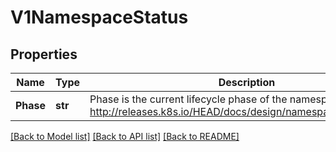 # V1NamespaceStatus

## Properties
Name | Type | Description | Notes
------------ | ------------- | ------------- | -------------
**Phase** | **str** | Phase is the current lifecycle phase of the namespace. More info: http://releases.k8s.io/HEAD/docs/design/namespaces.md#phases | [optional] 

[[Back to Model list]](../README.md#documentation-for-models) [[Back to API list]](../README.md#documentation-for-api-endpoints) [[Back to README]](../README.md)


